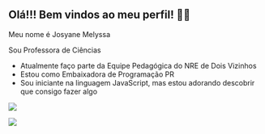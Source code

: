 ## Olá!!! Bem vindos ao meu perfil! 👩‍🏫

Meu nome é Josyane Melyssa 

Sou Professora de Ciências 
- Atualmente faço parte da Equipe Pedagógica do NRE de Dois Vizinhos
- Estou como Embaixadora de Programação PR
- Sou iniciante na linguagem JavaScript, mas estou adorando descobrir que consigo fazer algo

[![](https://img.shields.io/badge/Instagram-E4405F?style=for-the-badge&logo=instagram&logoColor=white)](www.instagram.com/josyane_lautert_dvz/)

![](https://media.tenor.com/LMSugWbwoTkAAAAi/dancing-dean-winchester.gif)


